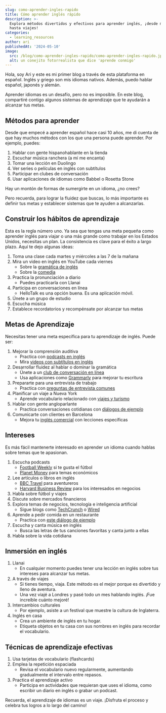 ```yaml
---
slug: como-aprender-ingles-rapido
title: Cómo aprender inglés rápido
description: >-
  Explora métodos divertidos y efectivos para aprender inglés, ¡desde música
  hasta viajes!
categories:
  - learning_resources
author: ari
publishedAt: '2024-05-10'
image:
  src: /blog/como-aprender-ingles-rapido/como-aprender-ingles-rapido.jpg
  alt: un conejito fotorrealista que dice 'aprende conmigo'
---
```


Hola, soy Ari y este es mi primer blog a través de esta plataforma en español. Inglés y griego son mis idiomas nativos. Además, puedo hablar español, japonés y alemán.  

Aprender idiomas es un desafío, pero no es imposible. En este blog, compartiré contigo algunos sistemas de aprendizaje que te ayudarán a alcanzar tus metas.

## Métodos para aprender

Desde que empecé a aprender español hace casi 10 años, me di cuenta de que hay muchos métodos con los que una persona puede aprender. Por ejemplo, puedes:

1. Hablar con gente hispanohablante en la tienda
2. Escuchar música ranchera (a mí me encanta)
3. Tomar una lección en Duolingo
4. Ver series o películas en inglés con subtítulos
5. Participar en clubes de conversación 
6. Usar aplicaciones de idiomas como Babbel o Rosetta Stone

Hay un montón de formas de sumergirte en un idioma, ¿no crees?

Pero recuerda, para lograr la fluidez que buscas, lo más importante es definir tus metas y establecer sistemas que te ayuden a alcanzarlas.

## Construir los hábitos de aprendizaje

Esta es la regla número uno. Ya sea que tengas una meta pequeña como aprender inglés para viajar o una más grande como trabajar en los Estados Unidos, necesitas un plan. La consistencia es clave para el éxito a largo plazo. Aquí te dejo algunas ideas:

1. Toma una clase cada martes y miércoles a las 7 de la mañana
2. Mira un video en inglés en YouTube cada viernes
   - Sobre la [gramática de inglés](https://www.youtube.com/watch?v=fNriI8SbRgc&list=PLXUunJz_da3HM0Kx-NYFc9_qUpDP0yjeK&ab_channel=SchoolhouseRock)
   - Sobre la [comedia](https://youtube.com/playlist?list=PLZwOUWv9ASxo0mEZOeCuVwvzqlw9U5ZLR&feature=shared)
3. Practica la pronunciación a diario
   - Puedes practicarla con Llanai
4. Participa en conversaciones en línea
   - HelloTalk es una opción buena. Es una aplicación móvil.
5. Únete a un grupo de estudio
6. Escucha música
7. Establece recordatorios y recompénsate por alcanzar tus metas

## Metas de Aprendizaje

Necesitas tener una meta específica para tu aprendizaje de inglés. Puede ser:

1. Mejorar la comprensión auditiva
   - Practica con [podcasts en inglés](https://www.eslpod.com/)
   - Mira [videos con subtítulos en inglés](https://www.youtube.com/c/Lingolia)
2. Desarrollar fluidez al hablar o dominar la gramática
   - Únete a un [club de conversación en línea](https://www.conversationexchange.com/)
   - Usa aplicaciones como [Grammarly](https://www.grammarly.com/) para mejorar tu escritura
3. Prepararte para una entrevista de trabajo
   - Practica con [preguntas de entrevista comunes](https://www.indeed.com/career-advice/interviewing/questions-for-interview-in-english)
4. Planificar un viaje a Nueva York
   - Aprende vocabulario relacionado con [viajes y turismo](https://www.esolcourses.com/content/topics/travel/travel-vocabulary.html)
5. Hablar con gente angloparlante
   - Practica conversaciones cotidianas con [diálogos de ejemplo](https://www.really-learn-english.com/real-life-english.html)
6. Comunicarte con clientes en Barcelona
   - Mejora tu [inglés comercial](https://www.businessenglishpod.com/) con lecciones específicas

## Intereses

Es más fácil mantenerte interesado en aprender un idioma cuando hablas sobre temas que te apasionan.

1. Escucha podcasts
   - [Football Weekly](https://www.theguardian.com/football/series/footballweekly) si te gusta el fútbol
   - [Planet Money](https://www.npr.org/podcasts/510289/planet-money) para temas económicos
2. Lee artículos o libros en inglés
   - [BBC Travel](https://www.bbc.com/travel) para aventureros
   - [Harvard Business Review](https://hbr.org/) para los interesados en negocios
3. Habla sobre fútbol y viajes
4. Discute sobre mercados financieros
5. Explora temas de negocios, tecnología e inteligencia artificial
   - Sigue blogs como [TechCrunch](https://techcrunch.com/) o [Wired](https://www.wired.com/)
6. Aprende a pedir comida en un restaurante
   - Practica con [este diálogo de ejemplo](https://www.youtube.com/watch?v=bgfdqVmVjfk)
7. Escucha y canta música en inglés
   - Busca las letras de tus canciones favoritas y canta junto a ellas
8. Habla sobre la vida cotidiana

## Inmersión en inglés

1. Llanai
   - En cualquier momento puedes tener una lección en inglés sobre tus intereses para alcanzar tus metas.
2. A través de viajes
   - Si tienes tiempo, viaja. Este método es el mejor porque es divertido y lleno de aventura.
   - Una vez viajé a Londres y pasé todo un mes hablando inglés. ¡Fue increíble cuánto mejoré!
3. Intercambios culturales
   - Por ejemplo, asiste a un festival que muestre la cultura de Inglaterra.
4. Inglés en casa
   - Crea un ambiente de inglés en tu hogar.
   - Etiqueta objetos en tu casa con sus nombres en inglés para recordar el vocabulario.

## Técnicas de aprendizaje efectivas

1. Usa tarjetas de vocabulario (flashcards)
2. Emplea la repetición espaciada
   - Revisa el vocabulario nuevo regularmente, aumentando gradualmente el intervalo entre repasos.
3. Practica el aprendizaje activo
   - Participa en actividades que requieran que uses el idioma, como escribir un diario en inglés o grabar un podcast.

Recuerda, el aprendizaje de idiomas es un viaje. ¡Disfruta el proceso y celebra tus logros a lo largo del camino!
